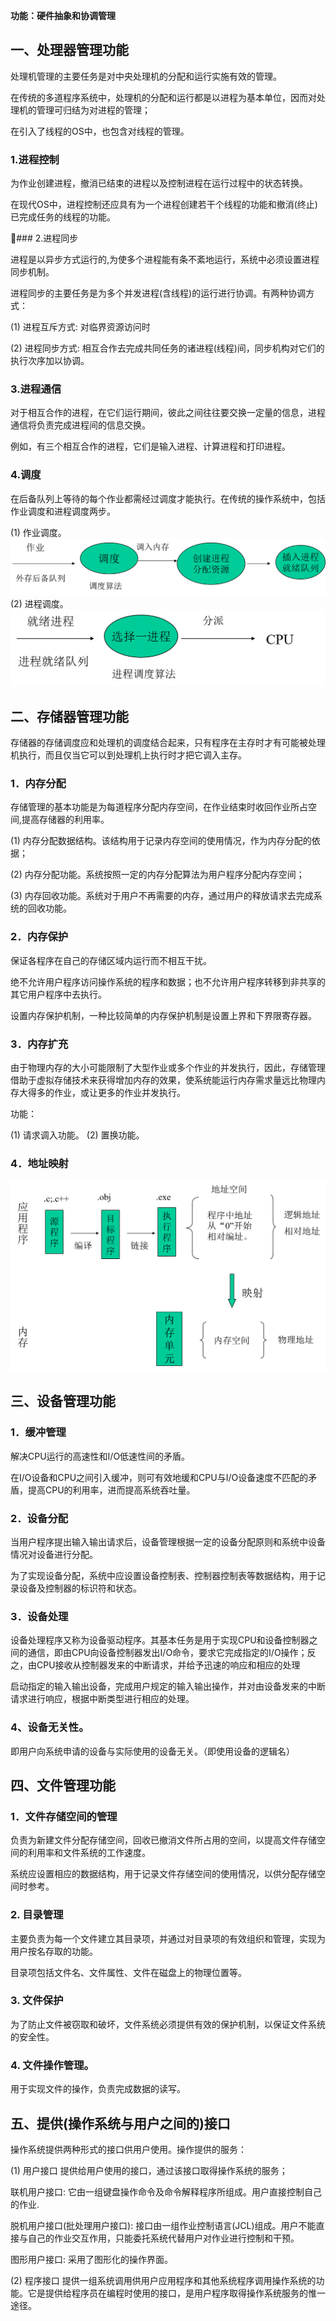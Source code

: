 **功能：硬件抽象和协调管理**

## 一、处理器管理功能
 处理机管理的主要任务是对中央处理机的分配和运行实施有效的管理。

 在传统的多道程序系统中，处理机的分配和运行都是以进程为基本单位，因而对处理机的管理可归结为对进程的管理；

 在引入了线程的OS中，也包含对线程的管理。

### 1.进程控制
 为作业创建进程，撤消已结束的进程以及控制进程在运行过程中的状态转换。

 在现代OS中，进程控制还应具有为一个进程创建若干个线程的功能和撤消(终止)已完成任务的线程的功能。

### 2.进程同步

 进程是以异步方式运行的,为使多个进程能有条不紊地运行，系统中必须设置进程同步机制。

 进程同步的主要任务是为多个并发进程(含线程)的运行进行协调。有两种协调方式：

 (1) 进程互斥方式: 对临界资源访问时

 (2) 进程同步方式: 相互合作去完成共同任务的诸进程(线程)间，同步机构对它们的执行次序加以协调。

### 3.进程通信
 对于相互合作的进程，在它们运行期间，彼此之间往往要交换一定量的信息，进程通信将负责完成进程间的信息交换。

 例如，有三个相互合作的进程，它们是输入进程、计算进程和打印进程。

### 4.调度
 在后备队列上等待的每个作业都需经过调度才能执行。在传统的操作系统中，包括作业调度和进程调度两步。

(1) 作业调度。 
![](assets/图片18.png)
 (2) 进程调度。
![](assets/图片19.png)

## 二、存储器管理功能
 存储器的存储调度应和处理机的调度结合起来，只有程序在主存时才有可能被处理机执行，而且仅当它可以到处理机上执行时才把它调入主存。

### 1．内存分配

 存储管理的基本功能是为每道程序分配内存空间，在作业结束时收回作业所占空间,提高存储器的利用率。

 (1) 内存分配数据结构。该结构用于记录内存空间的使用情况，作为内存分配的依据；

 (2) 内存分配功能。系统按照一定的内存分配算法为用户程序分配内存空间；

 (3) 内存回收功能。系统对于用户不再需要的内存，通过用户的释放请求去完成系统的回收功能。

### 2．内存保护

 保证各程序在自己的存储区域内运行而不相互干扰。

 绝不允许用户程序访问操作系统的程序和数据；也不允许用户程序转移到非共享的其它用户程序中去执行。

 设置内存保护机制，一种比较简单的内存保护机制是设置上界和下界限寄存器。

### 3．内存扩充

 由于物理内存的大小可能限制了大型作业或多个作业的并发执行，因此，存储管理借助于虚拟存储技术来获得增加内存的效果，使系统能运行内存需求量远比物理内存大得多的作业，或让更多的作业并发执行。

 功能：

 (1) 请求调入功能。 (2) 置换功能。

### 4．地址映射

![](assets/图片20.png)

## 三、设备管理功能
### 1．缓冲管理

 解决CPU运行的高速性和I/O低速性间的矛盾。

 在I/O设备和CPU之间引入缓冲，则可有效地缓和CPU与I/O设备速度不匹配的矛盾，提高CPU的利用率，进而提高系统吞吐量。

### 2．设备分配

 当用户程序提出输入输出请求后，设备管理根据一定的设备分配原则和系统中设备情况对设备进行分配。

 为了实现设备分配，系统中应设置设备控制表、控制器控制表等数据结构，用于记录设备及控制器的标识符和状态。

### 3．设备处理

 设备处理程序又称为设备驱动程序。其基本任务是用于实现CPU和设备控制器之间的通信，即由CPU向设备控制器发出I/O命令，要求它完成指定的I/O操作；反之，由CPU接收从控制器发来的中断请求，并给予迅速的响应和相应的处理

 启动指定的输入输出设备，完成用户规定的输入输出操作，并对由设备发来的中断请求进行响应，根据中断类型进行相应的处理。

### 4、设备无关性。

 即用户向系统申请的设备与实际使用的设备无关。（即使用设备的逻辑名）

## 四、文件管理功能
### 1．文件存储空间的管理

 负责为新建文件分配存储空间，回收已撤消文件所占用的空间，以提高文件存储空间的利用率和文件系统的工作速度。

 系统应设置相应的数据结构，用于记录文件存储空间的使用情况，以供分配存储空间时参考。

### 2. 目录管理 
主要负责为每一个文件建立其目录项，并通过对目录项的有效组织和管理，实现为用户按名存取的功能。

目录项包括文件名、文件属性、文件在磁盘上的物理位置等。

### 3. 文件保护 
为了防止文件被窃取和破坏，文件系统必须提供有效的保护机制，以保证文件系统的安全性。

### 4. 文件操作管理。
用于实现文件的操作，负责完成数据的读写。

## 五、提供(操作系统与用户之间的)接口
 操作系统提供两种形式的接口供用户使用。操作提供的服务：

 (1) 用户接口 提供给用户使用的接口，通过该接口取得操作系统的服务；

 联机用户接口: 它由一组键盘操作命令及命令解释程序所组成。用户直接控制自己的作业.

 脱机用户接口(批处理用户接口): 接口由一组作业控制语言(JCL)组成。用户不能直接与自己的作业交互作用，只能委托系统代替用户对作业进行控制和干预。

 图形用户接口: 采用了图形化的操作界面。

 (2) 程序接口 提供一组系统调用供用户应用程序和其他系统程序调用操作系统的功能。它是提供给程序员在编程时使用的接口，是用户程序取得操作系统服务的惟一途径。
